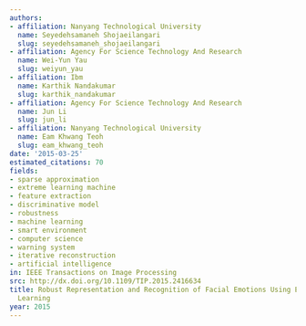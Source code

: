 ```yaml
---
authors:
- affiliation: Nanyang Technological University
  name: Seyedehsamaneh Shojaeilangari
  slug: seyedehsamaneh_shojaeilangari
- affiliation: Agency For Science Technology And Research
  name: Wei-Yun Yau
  slug: weiyun_yau
- affiliation: Ibm
  name: Karthik Nandakumar
  slug: karthik_nandakumar
- affiliation: Agency For Science Technology And Research
  name: Jun Li
  slug: jun_li
- affiliation: Nanyang Technological University
  name: Eam Khwang Teoh
  slug: eam_khwang_teoh
date: '2015-03-25'
estimated_citations: 70
fields:
- sparse approximation
- extreme learning machine
- feature extraction
- discriminative model
- robustness
- machine learning
- smart environment
- computer science
- warning system
- iterative reconstruction
- artificial intelligence
in: IEEE Transactions on Image Processing
src: http://dx.doi.org/10.1109/TIP.2015.2416634
title: Robust Representation and Recognition of Facial Emotions Using Extreme Sparse
  Learning
year: 2015
---
```

